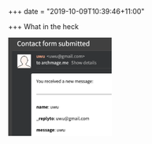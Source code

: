+++
date = "2019-10-09T10:39:46+11:00"

+++
What in the heck

<img src="/uploads/Screen Shot 2019-10-09 at 10.39.21 am.png" style="max-width: 100%; max-height: 200px; display: block;">
